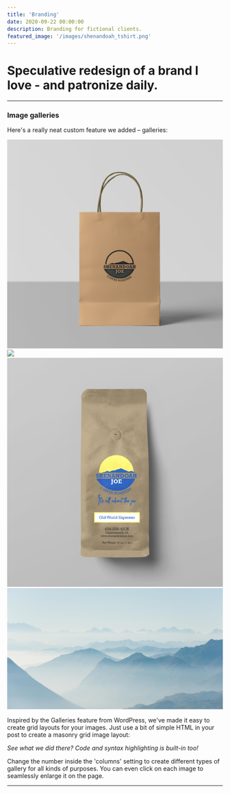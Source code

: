 ```yaml
---
title: 'Branding'
date: 2020-09-22 00:00:00
description: Branding for fictional clients.
featured_image: '/images/shenandoah_tshirt.png'
---
```



# Speculative redesign of a brand I love - and patronize daily.

---

### Image galleries

Here's a really neat custom feature we added – galleries:

<div class="gallery" data-columns="3">
	<img src="/images/shenandoah_joe_stamp_bag.png">
	<img src="/images/shenandoah_tshirt.png">
	<img src="/images/shenandoah_coffee_pouch.png">
	<img src="/images/demo/demo-landscape-2.jpg">
</div>

Inspired by the Galleries feature from WordPress, we've made it easy to create grid layouts for your images. Just use a bit of simple HTML in your post to create a masonry grid image layout:


*See what we did there? Code and syntax highlighting is built-in too!*

Change the number inside the 'columns' setting to create different types of gallery for all kinds of purposes. You can even click on each image to seamlessly enlarge it on the page.

---
